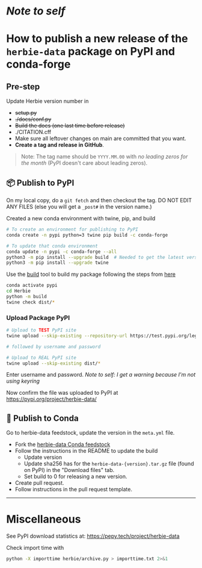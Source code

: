 # _Note to self_
# How to publish a new release of the `herbie-data` package on PyPI and conda-forge

## Pre-step

Update Herbie version number in

- ~~setup.py~~
- ~~./docs/conf.py~~
- ~~Build the docs (one last time before release)~~
- ./CITATION.cff
- Make sure all leftover changes on main are committed that you want. 
- **Create a tag and release in GitHub**. 

> Note: The tag name should be `YYYY.MM.00` with _no leading zeros for the month_ (PyPI doesn't care about leading zeros).


## 📦 Publish to PyPI

On my local copy, do a `git fetch` and then checkout the tag. DO NOT EDIT ANY FILES (else you will get a `_post#` in the version name.)

Created a new conda environment with twine, pip, and build

```bash
# To create an environment for publishing to PyPI
conda create -n pypi python=3 twine pip build -c conda-forge

# To update that conda environment
conda update -n pypi -c conda-forge --all
python3 -m pip install --upgrade build  # Needed to get the latest version of build (0.10+)
python3 -m pip install --upgrade twine
```

Use the [build](https://github.com/pypa/build) tool to build my package following the steps from [here](https://towardsdatascience.com/how-to-package-your-python-code-df5a7739ab2e)

```bash
conda activate pypi
cd Herbie
python -m build
twine check dist/*
```

### Upload Package PyPI

```bash
# Upload to TEST PyPI site
twine upload --skip-existing --repository-url https://test.pypi.org/legacy/ dist/*

# followed by username and password
```

```bash
# Upload to REAL PyPI site
twine upload --skip-existing dist/*

```
Enter username and password. _Note to self: I get a warning because I'm not using keyring_

Now confirm the file was uploaded to PyPI at <https://pypi.org/project/herbie-data/>

## 🐍 Publish to Conda

Go to herbie-data feedstock, update the version in the `meta.yml` file.

- Fork the [herbie-data Conda feedstock](https://github.com/conda-forge/herbie-data-feedstock/pull/1/checks?check_run_id=11936300099)
- Follow the instructions in the README to update the build
    - Update version
    - Update sha256 has for the `herbie-data-{version}.tar.gz` file (found on PyPI) in the "Download files" tab.
    - Set build to 0 for releasing a new version.
- Create pull request.
- Follow instructions in the pull request template.

---

# Miscellaneous

See PyPI download statistics at: https://pepy.tech/project/herbie-data

Check import time with

```bash
python -X importtime herbie/archive.py > importtime.txt 2>&1
```
